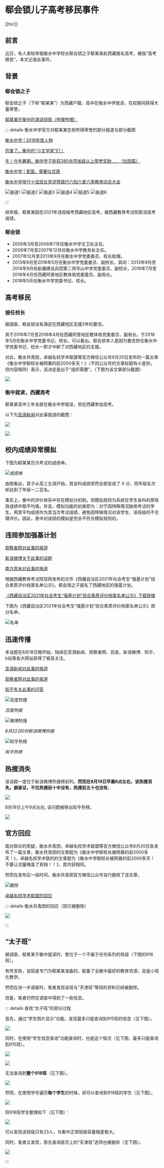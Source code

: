 # 郗会锁儿子高考移民事件

[[toc]]
## 前言

近日，有人发帖举报衡水中学校长郗会锁之子郗某某赴西藏报名高考，被指“高考移民”。本文记录此事件。

## 背景

### 郗会锁之子

郗会锁之子（下称“郗某某”）为西藏户籍，高中在衡水中学就读，在校期间获得大量荣誉。

[郗某某在衡中的演讲视频（哔哩哔哩）](https://www.bilibili.com/video/av843877334/)

::: details 衡水中学官方对郗某某在校所得荣誉的部分报道与部分截图

[衡水中学 | 2018年度人物](https://mp.weixin.qq.com/s/pOz9yWpj5QuMl8n9UVUCGQ)

[厉害了，衡中的“小文学家”们！](https://mp.weixin.qq.com/s/bSPIaT63lVUrdWiOiCA0Jw)

[牛！今年暑期，衡中学子斩获380余项省级以上荣誉奖励……（社团篇）](https://mp.weixin.qq.com/s/3j4Yrn9TZNPTJiLoaO6Jdg)

[衡水中学 | 爱国，需要仪式感](https://mp.weixin.qq.com/s/V9rZ0Mspy1snNpxUTjEhgg)

[衡水中学举行十佳班长竞选暨践行六知六爱六荣教育动员大会](https://mp.weixin.qq.com/s/52LkCrVsxLPEDDykSVfRSA)

![报道1](https://hzsb-1301539318.file.myqcloud.com/docs/event/xihuisuo/a014e46e4fa41f9ad48f53861f6b6023.jpg)
![报道2](https://hzsb-1301539318.file.myqcloud.com/docs/event/xihuisuo/3cd5766311bb49b9d2493bcfd0ff3717.png)
![报道3](https://hzsb-1301539318.file.myqcloud.com/docs/event/xihuisuo/26499c55cbaddd8f98af4a92f1244851.png)
![报道4](https://hzsb-1301539318.file.myqcloud.com/docs/event/xihuisuo/b44893c6e2a4d7c3b7470cbfd8eba167.png)
![报道5](https://hzsb-1301539318.file.myqcloud.com/docs/event/xihuisuo/112073bdf48a3fb3980035743ef4c2ae.png)
![报道6](https://hzsb-1301539318.file.myqcloud.com/docs/event/xihuisuo/932889c1c87fd5a2dda72d710f1d3307.png)

:::

经举报，郗某某因在2021年违规报考西藏地区高考，被西藏教育考试院取消高考成绩。

### 郗会锁

 - 2005年3月至2006年7月任衡水中学文卫处主任。
 - 2006年7月至2007年12月任衡水中学教务处主任。
 - 2007年12月至2013年9月任衡水中学党委委员、校长助理。
 - 2013年9月至2018年5月任衡水中学党委委员、副校长，其间：2013年9月至2014年9月任新疆建设兵团第二师华山中学党委委员、副校长，2016年7月至2018年4月任西藏阿里地区教体局党委委员、副局长。
 - 2018年5月任衡水中学党委书记、校长。

## 高考移民

### 接任校长

据调查，郗会锁没有满足在西藏地区支援3年的要求。

其于2016年7月至2018年4月任西藏阿里地区教体局党委委员、副局长。于2018年5月任衡水中学党委书记、校长。可以看出。郗会锁本人是因为要去担任衡水中学党委书记、校长一职才中断了对西藏地区的支援。

对此，衡水共青团，卓越名校学术联盟等官方微信公众号8月20日发布的一篇文章《衡水中学郗校长被网暴的前2000多天！》（不同公众号的文章标题有小差别，但内容相同）表示，该决定是出于“组织需要”。（下图为该文章部分截图）

![](https://hzsb-1301539318.file.myqcloud.com/docs/event/xihuisuo/e48432cc484c0ac20340d8bf4b8ba904.png)

### 衡中就读，西藏高考

郗某某高中三年全部在衡水中学就读，但在西藏参加高考。

以下为[澎湃新闻](https://www.thepaper.cn/newsDetail_forward_14099164)对此事报道的截图：

![](https://hzsb-1301539318.file.myqcloud.com/docs/event/xihuisuo/1.png)

![](https://hzsb-1301539318.file.myqcloud.com/docs/event/xihuisuo/2.jpg)

## 校内成绩异常模拟

下图为郗某某历次考试的成绩单。

![成绩单](https://hzsb-1301539318.file.myqcloud.com/docs/event/xihuisuo/e1792b8149d819c920c8063140d4191a.png)

由图看出，其子从高三五调开始，其全科成绩突然全部变成了 0 分，而年级名次却达到了年级一二百名。

事实上，衡中的评价体系中存在模拟分机制。但模拟规则为系统在学生各科的原有效成绩中取平均值。并且，模拟功能的初衷即为：对于因特殊情况缺席考试的学生，用其平均成绩作为其当次考试成绩，避免因特殊情况对该学生、该班级的不合理评价。因此，表中对成绩的模拟是完全不符合模拟规则的。

## 违规参加强基计划

[观察者网对此事的报道](https://weibo.com/1887344341/KulJNf3wz?type=comment#_rnd1629774369838)

[新浪微博关于此事的话题](https://s.weibo.com/weibo?q=%23%E8%A1%A1%E6%B0%B4%E4%B8%AD%E5%AD%A6%E6%A0%A1%E9%95%BF%E4%B9%8B%E5%AD%90%E5%8F%82%E4%B8%8E%E5%BC%BA%E5%9F%BA%E8%AE%A1%E5%88%92%23&from=default)

[南方周末对此事的报道](http://www.infzm.com/contents/212124)

根据西藏教育考试院官网发布的文件《西藏自治区2021年社会考生“强基计划”综合素质评价档案名单公示》，郗会锁之子报名了西藏地区的强基计划。

[《西藏自治区2021年社会考生“强基计划”综合素质评价档案名单公示》下载链接](http://zsks.edu.xizang.gov.cn/71/74/3253.html)

下图为《西藏自治区2021年社会考生“强基计划”综合素质评价档案名单公示》部分名单。

![名单](https://hzsb-1301539318.file.myqcloud.com/docs/event/xihuisuo/d12a7eac0b33b99d0a49b911311b46be.png)

## 迅速传播

本话题在8月18日晚开始，陆续在澎湃新闻、观察者网、百度、新浪微博、知乎、b站等各大网站获得了极高关注。

[澎湃新闻对此事的报道](https://www.thepaper.cn/newsDetail_forward_14116222)

[观察者网对此事的报道](https://weibo.com/1887344341/Ku3NYz8Gb?type=repost)

[知乎有关此事的问答](https://www.zhihu.com/question/480751828)

![百度热搜](https://hzsb-1301539318.file.myqcloud.com/docs/event/xihuisuo/c11463c14288131f2b7d012997b4079a.jpg)

*百度热搜*

![微博热搜](https://hzsb-1301539318.file.myqcloud.com/docs/event/xihuisuo/f41726d64aa666bac3866a3b88c7d69e.jpg)

*8月22日0时新浪微博热搜*

![知乎热榜](https://hzsb-1301539318.file.myqcloud.com/docs/event/xihuisuo/53f5b6ec267d011364ddc043266364e1.jpg)

*知乎热榜*

## 热搜消失

该话题一度位于新浪微博热搜榜前列。**然而在8月19日早晨8点左右，该热搜消失。据查证，不仅热搜前十中没有，热搜前五十也没有**。

![](https://hzsb-1301539318.file.myqcloud.com/docs/event/xihuisuo/be37468c71f07d4da1cc651fd14ae96e.jpg)

8月19日上午9点左右, 该问题被移出知乎热榜。

![](https://hzsb-1301539318.file.myqcloud.com/docs/event/xihuisuo/863ea74ad390732579e8996b2c242ef7.jpg)

## 官方回应

面对舆论的质疑，衡水共青团，卓越名校学术联盟等官方微信公众号8月20日各发布了一篇文章，衡水共青团的文章题为《衡水中学郗校长被网暴的前2000多天！》，卓越名校学术联的的文章题为《衡水中学郗校长被网暴的前2000多天！不要让流量掩盖了真相！！》，其内容相同。

然而在发布后一段时间，衡水共青团官方微信公众号自行删除了该文章。

![删除](https://hzsb-1301539318.file.myqcloud.com/docs/event/xihuisuo/1625ea48f4b3bd50ec2b3bcf56cb2322.jpg)

[卓越名校学术联盟的回应](https://mp.weixin.qq.com/s/dCjAEOjqRZGeyO3eH7JxKA)

::: details 衡水共青团的回应（现已被删除）

![](https://hzsb-1301539318.file.myqcloud.com/docs/event/xihuisuo/651065c4ae0e9615fbd53bf786e19d94.png)

:::

## “太子班”

据调查，郗某某于衡中就读时，曾位于一个不属于任何系列的班级（下图的918班）。

有传言称，该班是专门为郗某某准备的，配备了全衡中最好的教育资源，且是小班化教学。

然而在进一步调查时，笔者发现该班与"天津班"等班的资料已经被删除。

但是，笔者仍然在调查中得到了一些信息。

::: details 查找“太子班”的部分过程

首先，通过“学生照片显示”功能，发现最多只能查询到915班的信息（见下图）。

![](https://hzsb-1301539318.file.myqcloud.com/docs/event/xihuisuo/9632de452f90386d90fbb475695f2c60.png)

同时，在使用“学生信息查询”功能查询时，也是这个情况（见下图，最多只能查询到915班）。

![](https://hzsb-1301539318.file.myqcloud.com/docs/event/xihuisuo/64200090c62899da4c64ec79556c6a6b.jpg)

![](https://hzsb-1301539318.file.myqcloud.com/docs/event/xihuisuo/c4f058e52fc4e22e5c3474f1390af80a.png)

无法查询到**整个918班**（见下图）。

![](https://hzsb-1301539318.file.myqcloud.com/docs/event/xihuisuo/522dd43acf4ffcbfe917b436b019c431.png)

然而，在使用学号遍历**每个学生**的时候，却可以查询到918班的学生（见下图）。

![](https://hzsb-1301539318.file.myqcloud.com/docs/event/xihuisuo/a5d830f25208d9a171c0c6abe53db129.jpg)

将918班学生整理如下（见下图）：

![](https://hzsb-1301539318.file.myqcloud.com/docs/event/xihuisuo/83cf492d7d14d3e7153ac4ff24e3946d.png)

可以发现该班级只有23人，与衡中正常班级容量相差极大。

同时，笔者又发现，原先查询首页上的“天津班”选项也被删除（见下图）。

![](https://hzsb-1301539318.file.myqcloud.com/docs/event/xihuisuo/9d8597ba845527aa964c211367cc6bad.png)

:::
